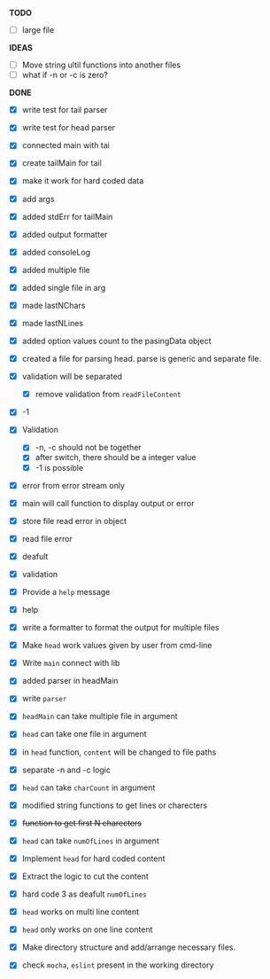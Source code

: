 **TODO**
- [ ] large file

**IDEAS**

- [ ] Move string ultil functions into another files
- [ ] what if -n or -c is zero?

**DONE**

- [x] write test for tail parser
- [x] write test for head parser
- [x] connected main with tai
- [x] create tailMain for tail
- [x] make it work for hard coded data
- [x] add args
- [x] added stdErr for tailMain
- [x] added output formatter
- [x] added consoleLog
- [x] added multiple file
- [x] added single file in arg
- [x] made lastNChars
- [x] made lastNLines

- [x] added option values count to the pasingData object
- [x] created a file for parsing head. parse is generic and separate file.
- [x] validation will be separated
  - [x] remove validation from `readFileContent`
- [x] -1
- [x] Validation
  - [x] -n, -c should not be together
  - [x] after switch, there should be a integer value
  - [x] -1 is possible
- [x] error from error stream only
- [x] main will call function to display output or error
- [x] store file read error in object
- [x] read file error
- [x] deafult
- [x] validation
- [x] Provide a `help` message
- [x] help
- [x] write a formatter to format the output for multiple files
- [x] Make `head` work values given by user from cmd-line
- [x] Write `main` connect with lib
- [x] added parser in headMain
- [x] write `parser`
- [x] `headMain` can take multiple file in argument
- [x] `head` can take one file in argument
- [x] in `head` function, `content` will be changed to file paths
- [x] separate -n and -c logic
- [x] `head` can take `charCount` in argument
- [x] modified string functions to get lines or charecters
- [x] ~~function to get first N charecters~~
- [x] `head` can take `numOfLines` in argument
- [x] Implement `head` for hard coded content
- [x] Extract the logic to cut the content
- [x] hard code 3 as deafult `numOfLines`
- [x] `head` works on multi line content
- [x] `head` only works on one line content
- [x] Make directory structure and add/arrange necessary files.
- [x] check `mocha`, `eslint` present in the working directory